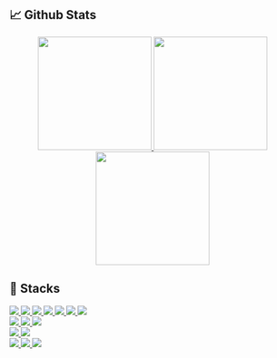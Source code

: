 ## 📈 Github Stats

<div align="center">
    <div>
        <a href="#">      
            <img src="https://github-readme-stats.vercel.app/api?username=JB-Lee&show_icons=true&include_all_commits=true&count_private=true&line_height=27&title_color=fc0036&icon_color=fc0036" height="200px"/>
            <img src="https://github-readme-stats.vercel.app/api/top-langs?username=JB-Lee&count_private=true&langs_count=3&title_color=fc0036" height="200px"/>
        </a>
        <a href="https://profile.codersrank.io/user/jb-lee">
            <img src="https://cr-ss-service.azurewebsites.net/api/ScreenShot?widget=summary&username=JB-Lee&badges=3&branding=false&style=--header-bg-color:%23fc0036" height="200px"/>
        </a>
    </div>  
</div>

## 🧱 Stacks
<a href="#">
    <img src="https://img.shields.io/badge/Python-3766AB?style=flat-square&logo=Python&logoColor=white"/>
    <img src="https://img.shields.io/badge/PyTorch-EE4C2C?style=flat-square&logo=PyTorch&logoColor=white"/>
    <img src="https://img.shields.io/badge/PyTorch Lightning-792EE5?style=flat-square&logo=PyTorch Lightning&logoColor=white"/>
    <img src="https://img.shields.io/badge/NumPy-013243?style=flat-square&logo=NumPy&logoColor=white"/>
    <img src="https://img.shields.io/badge/OpenCV-5C3EE8?style=flat-square&logo=OpenCV&logoColor=white"/>
    <img src="https://img.shields.io/badge/FastAPI-009688?style=flat-square&logo=FastAPI&logoColor=white"/>
    <img src="https://img.shields.io/badge/Flask-000000?style=flat-square&logo=Flask&logoColor=white"/>
</a><br/>

<a href="#">
    <img src="https://img.shields.io/badge/JavaScript-F7DF1E?style=flat-square&logo=JavaScript&logoColor=white"/>
    <img src="https://img.shields.io/badge/Node.js-339933?style=flat-square&logo=Node.js&logoColor=white"/>
    <img src="https://img.shields.io/badge/React.js-61DAFB?style=flat-square&logo=React&logoColor=white"/>
</a><br/>

<a href="#">
    <img src="https://img.shields.io/badge/Java-007396?style=flat-square&logo=Java&logoColor=white"/>
    <img src="https://img.shields.io/badge/Android-3DDC84?style=flat-square&logo=Android&logoColor=white"/>
</a><br/>

<a href="#">
    <img src="https://img.shields.io/badge/SQLite-003B57?style=flat-square&logo=SQLite&logoColor=white"/>
    <img src="https://img.shields.io/badge/PostgreSQL-4169E1?style=flat-square&logo=PostgreSQL&logoColor=white"/>
    <img src="https://img.shields.io/badge/MongoDB-47A248?style=flat-square&logo=MongoDB&logoColor=white"/>
</a><br/>
